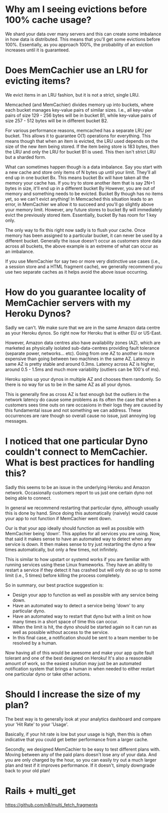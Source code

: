# Why am I seeing evictions before 100% cache usage?

We shard your data over many servers and this can create some
imbalance in how data is distributed. This means that you'll get some
evictions before 100%. Essentially, as you approach 100%, the
probability of an eviction increases until it is guaranteed.

# Does MemCachier use an LRU for evicting items?

We evict items in an LRU fashion, but it is not a strict, single LRU.

Memcached (and MemCachier) divides memory up into buckets, where each bucket manages key-value pairs of similar sizes. I.e., all key-value pairs of size 129 - 256 bytes will be in bucket B1, while key-value pairs of size 257 - 512 bytes will be in different bucket B2.

For various performance reasons, memcached has a separate LRU per bucket. This allows it to guarantee O(1) operations for everything.  This means though that when an item is evicted, the LRU used depends on the size of the new item being stored. If the item being store is 183 bytes, then the LRU and only the LRU for bucket B1 is used. This then isn't strict LRU but a sharded form.

What can sometimes happen though is a data imbalance. Say you start with a new cache and store only items of N bytes up until your limit.  They'll all end up in one bucket Bx. This means bucket Bx will have taken all the memory your cache has. If you try to store another item that is say 2N+1 bytes in size, it'll end up in a different bucket By However, you are out of memory and something needs to be evicted.  Bucket By though has no items yet, so we can't evict anything! In Memcached this situation leads to an error, in MemCachier we allow it to succeed and you'll go slightly above your memory limit. However, any future stores to bucket By will immediately evict the previously stored item. Essentially, bucket By has room for 1 key only.

The only way to fix this right now sadly is to flush your cache. Once memory has been assigned to a particular bucket, it can never be used by a different bucket. Generally the issue doesn't occur as customers store data across all buckets, the above example is an extreme of what can occur as an imbalance.

If you use MemCachier for say two or more very distinctive use cases (i.e., a session store and a HTML fragment cache), we generally recommend you use two separate caches as it helps avoid the above issue occurring.

# How do you guarantee locality of MemCachier servers with my Heroku Dynos?

Sadly we can't. We make sure that we are in the same Amazon data
centre as your Heroku dynos. So right now for Heroku that is either EU
or US-East.

However, Amazon data centres also have availability zones (AZ), which
are marketed as physically isolated sub-data-centres providing fault
tolerance (separate power, networks... etc). Going from one AZ to
another is more expensive than going between two machines in the same
AZ. Latency in same AZ is pretty stable and around 0.3ms. Latency
across AZ is higher, around 0.5 - 1.5ms and much more variability
(outliers can be 100's of ms).

Heroku spins up your dynos in multiple AZ and chooses them randomly.
So there is no way for us to be in the same AZ as all your dynos.

This is generally fine as cross AZ is fast enough but the outliers in
the network latency do cause some problems as its often the case that
when a customers sees time outs on rare occasions in their logs they
are caused by this fundamental issue and not something we can address.
These occurrences are rare though so overall cause no issue, just
annoying log messages.

# I noticed that one particular Dyno couldn't connect to MemCachier. What is best practices for handling this?

Sadly this seems to be an issue in the underlying Heroku and Amazon
network. Occasionally customers report to us just one certain dyno
not being able to connect.

In general we recommend restarting that particular dyno, although
usually this is done by hand. Since doing this automatically (naively)
would cause your app to not function if MemCachier went down.

Our is that your app ideally should function as well as possible with
MemCachier being 'down'. This applies for all services you are using.
Now, that said it makes sense to have an automated way to detect when
any service is down. It then makes sense to try just restarting the
dyno a few times automatically, but only a few times, not infinitely.

This is similar to how upstart or systemd works if you are familiar
with running services using these Linux frameworks. They have an
ability to restart a service if they detect it has crashed but will
only do so up to some limit (i.e., 5 times) before killing the process
completely.

So in summary, our best practice suggestion is:
* Design your app to function as well as possible with any service
  being down.
* Have an automated way to detect a service being 'down' to any
  particular dyno.
* Have an automated way to restart that dyno but with a limit on how
  many times in a short space of time this can occur.
* When the limit is hit, the dyno should be started again so it can
  run as well as possible without access to the service.
* In this final case, a notification should be sent to a team member
  to be resolved by a human.

Now having all of this would be awesome and make your app quite fault
tolerant and one of the best designed on Heroku! It's also a
reasonable amount of work, so the easiest solution may just be an
automated notification system that brings a human in when needed to
either restart one particular dyno or take other actions.

# Should I increase the size of my plan?

The best way is to generally look at your analytics dashboard and compare your
'Hit Rate' to your 'Usage'.

Basically, if your hit rate is low but your usage is high, then this is often
indicative that you could get better performance from a larger cache.

Secondly, we designed MemCachier to be easy to test different plans with.
Moving between any of the paid plans doesn't lose any of your data. And you
are only charged by the hour, so you can easily try out a much larger plan and
test if it improves performance. If it doesn't, simply downgrade back to your
old plan!

# Rails + multi_get

https://github.com/n8/multi_fetch_fragments
